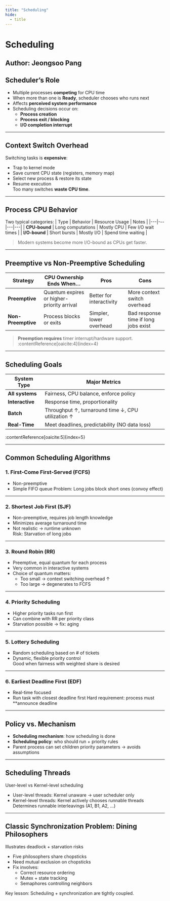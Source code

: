```yaml
---
title: "Scheduling"
hide:
  - title
---
```


# Scheduling  
**Author:** Jeongsoo Pang  
---

## Scheduler’s Role
- Multiple processes **competing** for CPU time
- When more than one is **Ready**, scheduler chooses who runs next
- Affects **perceived system performance**
- Scheduling decisions occur on:
  - **Process creation**
  - **Process exit / blocking**
  - **I/O completion interrupt** 

---

## Context Switch Overhead
Switching tasks is **expensive**:
- Trap to kernel mode
- Save current CPU state (registers, memory map)
- Select new process & restore its state
- Resume execution  
Too many switches **waste CPU time**.

---

## Process CPU Behavior
Two typical categories:
| Type | Behavior | Resource Usage | Notes |
|---|---|---|---|
| **CPU-bound** | Long computations | Mostly CPU | Few I/O wait times |
| **I/O-bound** | Short bursts | Mostly I/O | Spend time waiting |

> Modern systems become more I/O-bound as CPUs get faster.

---

## Preemptive vs Non-Preemptive Scheduling
| Strategy | CPU Ownership Ends When… | Pros | Cons |
|---|---|---|---|
| **Preemptive** | Quantum expires or higher-priority arrival | Better for interactivity | More context switch overhead |
| **Non-Preemptive** | Process blocks or exits | Simpler, lower overhead | Bad response time if long jobs exist |

> **Preemption requires** timer interrupt/hardware support.  
:contentReference[oaicite:4]{index=4}

---

## Scheduling Goals
| System Type | Major Metrics |
|---|---|
| **All systems** | Fairness, CPU balance, enforce policy |
| **Interactive** | Response time, proportionality |
| **Batch** | Throughput ↑, turnaround time ↓, CPU utilization ↑ |
| **Real-Time** | Meet deadlines, predictability (NO data loss) |  
:contentReference[oaicite:5]{index=5}

---

## Common Scheduling Algorithms

### 1. First-Come First-Served (FCFS)
- Non-preemptive
- Simple FIFO queue 
Problem: Long jobs block short ones (convoy effect)

---

### 2. Shortest Job First (SJF)
- Non-preemptive, requires job length knowledge
- Minimizes average turnaround time
- Not realistic → runtime unknown  
Risk: Starvation of long jobs

---

### 3. Round Robin (RR)
- Preemptive, equal quantum for each process
- Very common in interactive systems
- Choice of quantum matters:
  - Too small → context switching overhead ↑
  - Too large → degenerates to FCFS

---

### 4. Priority Scheduling
- Higher priority tasks run first
- Can combine with RR per priority class
- Starvation possible → fix: aging

---

### 5. Lottery Scheduling
- Random scheduling based on # of tickets
- Dynamic, flexible priority control  
Good when fairness with weighted share is desired

---

### 6. Earliest Deadline First (EDF)
- Real-time focused
- Run task with closest deadline first
Hard requirement: process must **announce deadline

---

## Policy vs. Mechanism
- **Scheduling mechanism**: how scheduling is done
- **Scheduling policy**: who should run + priority rules
- Parent process can set children priority parameters → avoids assumptions  

---

## Scheduling Threads
User-level vs Kernel-level scheduling  
- User-level threads: Kernel unaware → user scheduler only
- Kernel-level threads: Kernel actively chooses runnable threads  
Determines runnable interleavings (A1, B1, A2, …)
---

## Classic Synchronization Problem: Dining Philosophers
Illustrates deadlock + starvation risks
- Five philosophers share chopsticks
- Need mutual exclusion on chopsticks
- Fix involves:
  - Correct resource ordering
  - Mutex + state tracking
  - Semaphores controlling neighbors  

Key lesson: Scheduling + synchronization are tightly coupled.

